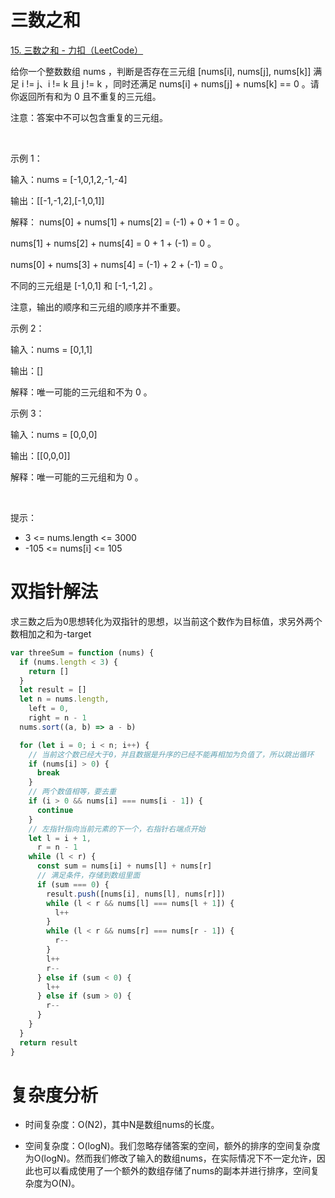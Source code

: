 # 三数之和

[15. 三数之和 - 力扣（LeetCode）](https://leetcode.cn/problems/3sum/description/?envType=study-plan-v2&envId=top-100-liked)

给你一个整数数组 nums ，判断是否存在三元组 [nums[i], nums[j], nums[k]] 满足 i != j、i != k 且 j != k ，同时还满足 nums[i] + nums[j] + nums[k] == 0 。请你返回所有和为 0 且不重复的三元组。

注意：答案中不可以包含重复的三元组。

 

示例 1：

输入：nums = [-1,0,1,2,-1,-4]

输出：[[-1,-1,2],[-1,0,1]]

解释：
nums[0] + nums[1] + nums[2] = (-1) + 0 + 1 = 0 。

nums[1] + nums[2] + nums[4] = 0 + 1 + (-1) = 0 。

nums[0] + nums[3] + nums[4] = (-1) + 2 + (-1) = 0 。

不同的三元组是 [-1,0,1] 和 [-1,-1,2] 。

注意，输出的顺序和三元组的顺序并不重要。

示例 2：

输入：nums = [0,1,1]

输出：[]

解释：唯一可能的三元组和不为 0 。

示例 3：

输入：nums = [0,0,0]

输出：[[0,0,0]]

解释：唯一可能的三元组和为 0 。

 

提示：

- 3 <= nums.length <= 3000
- -105 <= nums[i] <= 105

# 双指针解法

求三数之后为0思想转化为双指针的思想，以当前这个数作为目标值，求另外两个数相加之和为-target

```js
var threeSum = function (nums) {
  if (nums.length < 3) {
    return []
  }
  let result = []
  let n = nums.length,
    left = 0,
    right = n - 1
  nums.sort((a, b) => a - b)

  for (let i = 0; i < n; i++) {
    // 当前这个数已经大于0，并且数据是升序的已经不能再相加为负值了，所以跳出循环
    if (nums[i] > 0) {
      break
    }
    // 两个数值相等，要去重
    if (i > 0 && nums[i] === nums[i - 1]) {
      continue
    }
    // 左指针指向当前元素的下一个，右指针右端点开始
    let l = i + 1,
      r = n - 1
    while (l < r) {
      const sum = nums[i] + nums[l] + nums[r]
      // 满足条件，存储到数组里面
      if (sum === 0) {
        result.push([nums[i], nums[l], nums[r]])
        while (l < r && nums[l] === nums[l + 1]) {
          l++
        }
        while (l < r && nums[r] === nums[r - 1]) {
          r--
        }
        l++
        r--
      } else if (sum < 0) {
        l++
      } else if (sum > 0) {
        r--
      }
    }
  }
  return result
}
```

# 复杂度分析

- 时间复杂度：O(N2)，其中N是数组nums的长度。

- 空间复杂度：O(logN)。我们忽略存储答案的空间，额外的排序的空间复杂度为O(logN)。然而我们修改了输入的数组nums，在实际情况下不一定允许，因此也可以看成使用了一个额外的数组存储了nums的副本并进行排序，空间复杂度为O(N)。
